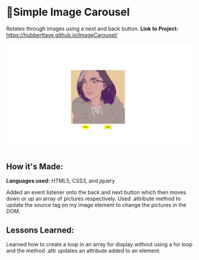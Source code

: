 # 🎠Simple Image Carousel

Rotates through images using a next and back button.
**Link to Project:** https://hubberttaye.github.io/ImageCarousel/

![image carousel screenshot](img/imgcarousel.png)

## How it's Made:

**Languages used:** HTML5, CSS3, and jquery

Added an event listener onto the back and next button which then moves down or up an array of pictures respectively. Used .attribute method to update the source tag on my image element to change the pictures in the DOM.  

## Lessons Learned:

Learned how to create a loop in an array for display without using a for loop and the method .attr updates an attribute added to an element.
